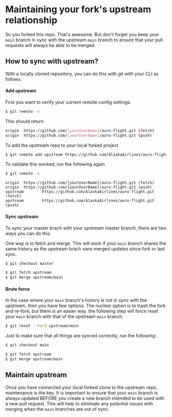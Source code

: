 # Maintaining your fork's upstream relationship

So you forked this repo. That's awesome. But don't forget you keep your `main` branch in sync with the upstream `main` branch to ensure that your pull requests will always be able to be merged.

## How to sync with upstream?

With a locally cloned repository, you can do this with git with your CLI as follows.

#### Add upstream

First you want to verify your current remote config settings.

```bash
$ git remote -v
```

This should return

```bash
origin  https://github.com/[yourUserName]/auro-flight.git (fetch)
origin  https://github.com/[yourUserName]/auro-flight.git (push)
```

To add the upstream repo to your local forked project

```bash
$ git remote add upstream https://github.com/AlaskaAirlines/auro-flight.git
```

To validate this worked, run the following again

```bash
$ git remote -v
```

```
origin  https://github.com/[yourUserName]/auro-flight.git (fetch)
origin  https://github.com/[yourUserName]/auro-flight.git (push)
upstream        https://github.com/AlaskaAirlines/auro-flight.git (fetch)
upstream        https://github.com/AlaskaAirlines/auro-flight.git (push)
```

#### Sync upstream

To sync your master brach with your upstream master branch, there are two ways you can do this.

One way is to fetch and merge. This will work if your `main` branch shares the same history as the upstream brach sans merged updates since fork or last sync.

```bash
$ git checkout master

$ git fetch upstream
$ git merge upstream/main
```

#### Brute force

In the case where your `main` branch's history is not in sync with the upstream, then you have few options. The nuclear option is to trash the fork and re-fork, but there is an easier way. the following step will force reset your `main` branch with that of the upstream `main` branch.

```bash
$ git reset --hard upstream/main
```

Just to make sure that all things are synced correctly, run the following:

```bash
$ git checkout main

$ git fetch upstream
$ git merge upstream/main
```

## Maintain upstream

Once you have connected your local forked clone to the upstream repo, maintenance is the key. It is important to ensure that your `main` branch is always updated BEFORE you create a new branch intended to be used with a new pull request. This will help to eliminate any potential issues with merging when the `main` branches are out of sync.
